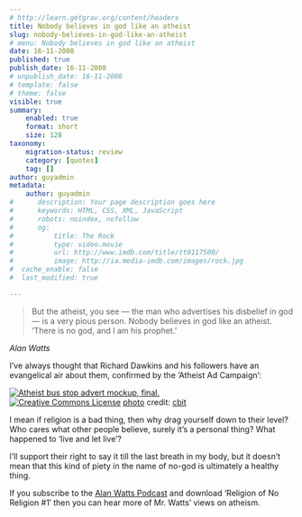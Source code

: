 ```yaml
---
# http://learn.getgrav.org/content/headers
title: Nobody believes in god like an atheist
slug: nobody-believes-in-god-like-an-atheist
# menu: Nobody believes in god like an atheist
date: 16-11-2008
published: true
publish_date: 16-11-2008
# unpublish_date: 16-11-2008
# template: false
# theme: false
visible: true
summary:
    enabled: true
    format: short
    size: 128
taxonomy:
    migration-status: review
    category: [quotes]
    tag: []
author: guyadmin
metadata:
    author: guyadmin
#      description: Your page description goes here
#      keywords: HTML, CSS, XML, JavaScript
#      robots: noindex, nofollow
#      og:
#          title: The Rock
#          type: video.movie
#          url: http://www.imdb.com/title/tt0117500/
#          image: http://ia.media-imdb.com/images/rock.jpg
#  cache_enable: false
#  last_modified: true

---
```


> But the atheist, you see — the man who advertises his disbelief in god — is a very pious person. Nobody believes in god like an atheist. ‘There is no god, and I am his prophet.’

*Alan Watts*

I’ve always thought that Richard Dawkins and his followers have an evangelical air about them, confirmed by the ‘Atheist Ad Campaign’:

[![Atheist bus stop advert mockup, final.](http://farm4.static.flickr.com/3217/2969104386_1e473252aa_m.jpg)](http://www.flickr.com/photos/54829881@N00/2969104386/ "Atheist bus stop advert mockup, final.")  
[![Creative Commons License](https://2018.guyjames.com/wp-content/plugins/photo-dropper/images/cc.png)](http://creativecommons.org/licenses/by-nc-nd/2.0/ "Attribution-NonCommercial-NoDerivs License") [photo](http://www.photodropper.com/photos/) credit: [cbit](http://www.flickr.com/photos/54829881@N00/2969104386/ "cbit")

I mean if religion is a bad thing, then why drag yourself down to their level? Who cares what other people believe, surely it’s a personal thing? What happened to ‘live and let live’?

I’ll support their right to say it till the last breath in my body, but it doesn’t mean that this kind of piety in the name of no-god is ultimately a healthy thing.

If you subscribe to the [Alan Watts Podcast](http://feeds.feedburner.com/alanwatts) and download ‘Religion of No Religion #1′ then you can hear more of Mr. Watts’ views on atheism.